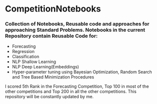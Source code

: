 # CompetitionNotebooks
### Collection of Notebooks, Reusable code and approaches for approaching Standard Problems. Notebooks in the current Repository contain Reusable Code for:

* Forecasting
* Regression
* Classification
* NLP Shallow Learning
* NLP Deep Learning(Embeddings)
* Hyper-parameter tuning using Bayesian Optimization, Random Search and Tree Based Minimization Procedures

I scored 5th Rank in the Forecasting Competition, Top 100 in most of the other competitions and Top 200 in all the other competitions.
This repository will be constantly updated by me.
